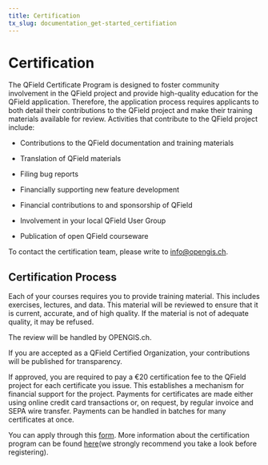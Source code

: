 ```yaml
---
title: Certification
tx_slug: documentation_get-started_certifiation
---
```


# Certification

The QField Certificate Program is designed to foster community involvement in the QField project and provide high-quality education for the QField application. Therefore, the application process requires applicants to both detail their contributions to the QField project and make their training materials available for review. Activities that contribute to the QField project include:

- Contributions to the QField documentation and training materials

- Translation of QField materials

- Filing bug reports

- Financially supporting new feature development

- Financial contributions to and sponsorship of QField

- Involvement in your local QField User Group

- Publication of open QField courseware

To contact the certification team, please write to info@opengis.ch.

## Certification Process

Each of your courses requires you to provide training material. This includes exercises, lectures, and data. This material will be reviewed to ensure that it is current, accurate, and of high quality. If the material is not of adequate quality, it may be refused.

The review will be handled by OPENGIS.ch.

If you are accepted as a QField Certified Organization, your contributions will be published for transparency.

If approved, you are required to pay a €20 certification fee to the QField project for each certificate you issue. This establishes a mechanism for financial support for the project. Payments for certificates are made either using online credit card transactions or, on request, by regular invoice and SEPA wire transfer. Payments can be handled in batches for many certificates at once.

You can apply through this [form](https://changelog.qgis.org/en/qfield/create-certifyingorganisation/).<!-- markdown-link-check-disable-line -->
More information about the certification program can be found [here](https://changelog.qgis.org/en/qfield/about/)(we strongly recommend you take a look before registering).<!-- markdown-link-check-disable-line -->
